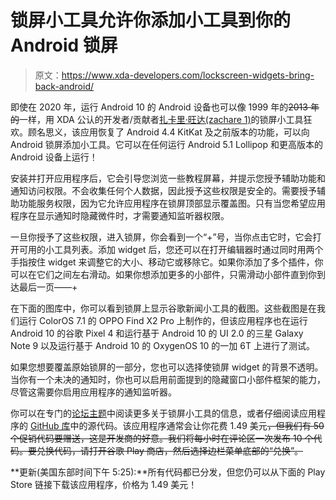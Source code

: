 # 锁屏小工具允许你添加小工具到你的 Android 锁屏

> 原文：<https://www.xda-developers.com/lockscreen-widgets-bring-back-android/>

即使在 2020 年，运行 Android 10 的 Android 设备也可以像 1999 年的~~2013 年的~~一样，用 XDA 公认的开发者/贡献者[扎卡里·旺达(zachare 1)](https://forum.xda-developers.com/member.php?u=7055541)的锁屏小工具狂欢。顾名思义，该应用恢复了 Android 4.4 KitKat 及之前版本的功能，可以向 Android 锁屏添加小工具。它可以在任何运行 Android 5.1 Lollipop 和更高版本的 Android 设备上运行！

安装并打开应用程序后，它会引导您浏览一些教程屏幕，并提示您授予辅助功能和通知访问权限。不会收集任何个人数据，因此授予这些权限是安全的。需要授予辅助功能服务权限，因为它允许应用程序在锁屏顶部显示覆盖图。只有当您希望应用程序在显示通知时隐藏微件时，才需要通知监听器权限。

一旦你授予了这些权限，进入锁屏，你会看到一个“+”号，当你点击它时，它会打开可用的小工具列表。添加 widget 后，您还可以在打开编辑器时通过同时用两个手指按住 widget 来调整它的大小、移动它或移除它。如果你添加了多个插件，你可以在它们之间左右滑动。如果你想添加更多的小部件，只需滑动小部件直到你到达最后一页——+

在下面的图库中，你可以看到锁屏上显示谷歌新闻小工具的截图。这些截图是在我们运行 ColorOS 7.1 的 OPPO Find X2 Pro 上制作的，但该应用程序也在运行 Android 10 的谷歌 Pixel 4 和运行基于 Android 10 的 UI 2.0 的三星 Galaxy Note 9 以及运行基于 Android 10 的 OxygenOS 10 的一加 6T 上进行了测试。

如果您想要覆盖原始锁屏的一部分，您也可以选择使锁屏 widget 的背景不透明。当你有一个未决的通知时，你也可以启用前面提到的隐藏窗口小部件框架的能力，尽管这需要你启用应用程序的通知监听器。

你可以在专门的[论坛主题](https://forum.xda-developers.com/general/paid-software/android-5-1-lockscreen-widgets-t4097817)中阅读更多关于锁屏小工具的信息，或者仔细阅读应用程序的 [GitHub 库](https://github.com/zacharee/LockscreenWidgets)中的源代码。该应用程序通常会让你花费 1.49 美元~~，但我们有 50 个促销代码要赠送，这是开发商的好意。我们将每小时在评论区一次发布 10 个代码。要兑换代码，请打开谷歌 Play 商店，然后选择边栏菜单底部的“兑换”。~~

**更新(美国东部时间下午 5:25):**所有代码都已分发，但您仍可以从下面的 Play Store 链接下载该应用程序，价格为 1.49 美元！